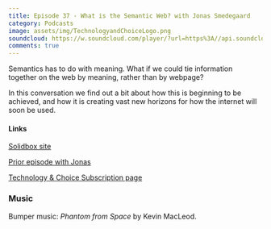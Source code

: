 ```yaml
---
title: Episode 37 - What is the Semantic Web? with Jonas Smedegaard
category: Podcasts
image: assets/img/TechnologyandChoiceLogo.png
soundcloud: https://w.soundcloud.com/player/?url=https%3A//api.soundcloud.com/tracks/518966739
comments: true
---
```

Semantics has to do with meaning. What if we could tie information together on the web by meaning, rather than by webpage?

In this conversation we find out a bit about how this is beginning to be achieved, and how it is creating vast new horizons for how the internet will soon be used.

#### Links

[Solidbox site](https://solidbox.org/)

[Prior episode with Jonas](https://technologyandchoice.com/podcasts/2018/06/episode-35-open-source-debian-and-freedombox-with-jonas-smedegaard/)

[Technology & Choice Subscription page](https://technologyandchoice.com/subscribe/)

### Music

Bumper music: *Phantom from Space* by Kevin MacLeod.
